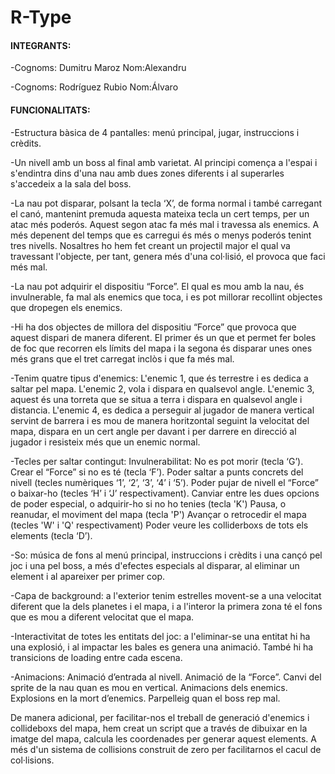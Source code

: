 # R-Type

#### INTEGRANTS:

-Cognoms: Dumitru Maroz		Nom:Alexandru

-Cognoms: Rodríguez Rubio	Nom:Álvaro

#### FUNCIONALITATS:

-Estructura bàsica de 4 pantalles: menú principal, jugar, instruccions i crèdits.

-Un nivell amb un boss al final amb varietat. Al principi comença a l'espai i s'endintra dins d'una nau amb dues zones diferents i al superarles s'accedeix a la sala del boss.

-La nau pot disparar, polsant la tecla ‘X’, de forma normal i també carregant el canó, mantenint premuda aquesta mateixa tecla un cert temps, per un atac més poderós. Aquest segon atac fa més mal i travessa als enemics. A més depenent del temps que es carregui és més o menys poderós tenint tres nivells. Nosaltres ho hem fet creant un projectil major el qual va travessant l'objecte, per tant, genera més d'una col·lisió, el provoca que faci més mal.

-La nau pot adquirir el dispositiu “Force”. El qual es mou amb la nau, és invulnerable, fa mal als enemics que toca, i es pot millorar recollint objectes que dropegen els enemics.

-Hi ha dos objectes de millora del dispositiu “Force” que provoca que aquest dispari de manera diferent. El primer és un que et permet fer boles de foc que recorren els límits del mapa i la segona és disparar unes ones més grans que el tret carregat inclòs i que fa més mal.

-Tenim quatre tipus d'enemics:
	L'enemic 1, que és terrestre i es dedica a saltar pel mapa.
	L'enemic 2, vola i dispara en qualsevol angle.
	L'enemic 3, aquest és una torreta que se situa a terra i dispara en qualsevol angle i distancia.
	L'enemic 4, es dedica a perseguir al jugador de manera vertical servint de barrera i es mou de manera horitzontal seguint la velocitat del mapa, dispara en un cert angle per davant i per darrere en direcció al jugador i resisteix més que un enemic normal.

-Tecles per saltar contingut:
	Invulnerabilitat: No es pot morir (tecla ‘G’).
	Crear el “Force” si no es té (tecla ‘F’).
	Poder saltar a punts concrets del nivell (tecles numèriques ‘1’, ‘2’, ‘3’, ‘4’ i ‘5’).
	Poder pujar de nivell el “Force” o baixar-ho (tecles ‘H’ i ‘J’ respectivament).
	Canviar entre les dues opcions de poder especial, o adquirir-ho si no ho tenies (tecla 'K')
	Pausa, o reanudar, el moviment del mapa (tecla 'P')
	Avançar o retrocedir el mapa (tecles 'W' i 'Q' respectivament)
	Poder veure les colliderboxs de tots els elements (tecla ‘D’).

-So: música de fons al menú principal, instruccions i crèdits i una cançó pel joc i una pel boss, a més d'efectes especials al disparar, al eliminar un element i al apareixer per primer cop.

-Capa de background: a l'exterior tenim estrelles movent-se a una velocitat diferent que la dels planetes i el mapa, i a l'interor la primera zona té el fons que es mou a diferent velocitat que el mapa.

-Interactivitat de totes les entitats del joc: a l'eliminar-se una entitat hi ha una explosió, i al impactar les bales es genera una animació. També hi ha transicions de loading entre cada escena.

-Animacions:
	Animació d’entrada al nivell.
	Animació de la “Force”.
	Canvi del sprite de la nau quan es mou en vertical.
	Animacions dels enemics.
	Explosions en la mort d’enemics.
	Parpelleig quan el boss rep mal.

De manera adicional, per facilitar-nos el treball de generació d'enemics i collideboxs del mapa, hem creat un script que a través de dibuixar en la imatge del mapa, calcula les coordenades per generar aquest elements. A més d'un sistema de collisions construit de zero per facilitarnos el cacul de col·lisions.
